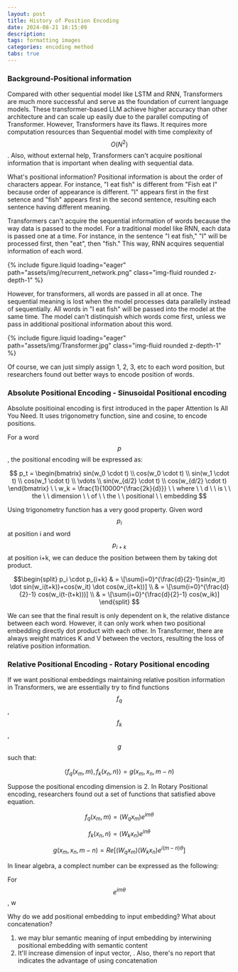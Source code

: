 ```yaml
---
layout: post
title: History of Position Encoding
date: 2024-08-21 16:15:09
description: 
tags: formatting images
categories: encoding method
tabs: true
---
```


### Background-Positional information

Compared with other sequential model like LSTM and RNN, Transformers are much more successful and serve as the foundation of current language models. These transformer-based LLM achieve higher accuracy than other architecture and can scale up easily due to the parallel computing of Transformer. However, Transformers have its flaws. It requires more computation resources than Sequential model with time complexity of $$O (N^2)$$. Also, without external help, Transformers can't acquire positional information that is important when dealing with sequential data.

What's positional information? Positional information is about the order of characters appear. For instance, "I eat fish" is different from "Fish eat I" because order of appearance is different. "I" appears first in the first setence and "fish" appears first in the second sentence, resulting each sentence having different meaning. 

Transformers can't acquire the sequential information of words because the way data is passed to the model. For a traditional model like RNN, each data is passed one at a time. For instance, in the sentence "I eat fish," "I" will be processed first, then "eat", then "fish." This way, RNN acquires sequential information of each word.

<div class="row mt-3">
    <div class="col-sm mt-3 mt-md-0">
        {% include figure.liquid loading="eager" path="assets/img/recurrent_network.png" class="img-fluid rounded z-depth-1" %}
    </div>
</div>

However, for transformers, all words are passed in all at once. The sequential meaning is lost when the model processes data parallelly instead of sequentially. All words in "I eat fish" will be passed into the model at the same time. The model can't distinquish which words come first, unless we pass in additional positional information about this word.

<div class="row mt-3">
    <div class="col-sm mt-3 mt-md-0">
        {% include figure.liquid loading="eager" path="assets/img/Transformer.jpg" class="img-fluid rounded z-depth-1" %}
    </div>
</div>

Of course, we can just simply assign 1, 2, 3, etc to each word position, but researchers found out better ways to encode position of words.

### Absolute Positional Encoding - Sinusoidal Positional encoding

Absolute positioinal encoding is first introduced in the paper Attention Is All You Need. It uses trigonometry function, sine and cosine, to encode positions. 

For a word $$p$$, the positional encoding will be expressed as:

$$
p_t = \begin{bmatrix} sin(w_0 \cdot t) \\ cos(w_0 \cdot t) \\ sin(w_1 \cdot t) \\ cos(w_1 \cdot t) \\ \vdots \\ sin(w_{d/2} \cdot t) \\ cos(w_{d/2} \cdot t) \end{bmatrix} \  \ w_k = \frac{1}{10000^{\frac{2k}{d}}} \   \ where \ \ d \ \ is \ \ the \ \ dimension \ \ of \ \ the \ \ positional \ \ embedding
$$

Using trigonometry function has a very good property. Given word $$p_i$$ at position i and word $$p_{i+k}$$ at position i+k, we can deduce the position between them by taking dot product.

$$\begin{split} p_i \cdot p_{i+k} & = \[\sum{i=0}^{\frac{d}{2}-1}sin(w_it) \dot sin(w_i(t+k))+cos(w_it) \dot cos(w_i(t+k))] \\
& = \[\sum{i=0}^{\frac{d}{2}-1} cos(w_i(t-(t+k)))] \\
& = \[\sum{i=0}^{\frac{d}{2}-1} cos(w_ik)]
\end{split}
$$

We can see that the final result is only dependent on k, the relative distance between each word. However, it can only work when two positional embedding directly dot product with each other. In Transformer, there are always weight matrices K and V between the vectors, resulting the loss of relative position information.

### Relative Positional Encoding - Rotary Positional encoding

If we want positional embeddings maintaining relative position information in Transformers, we are essentially try to find functions $$f_q$$, $$f_k$$, $$g$$ such that:

$$\langle f_q(x_m,m),f_k(x_n,n)\rangle=g(x_m,x_n,m-n)$$

Suppose the positional encoding dimension is 2. In Rotary Positional encoding, researchers found out a set of functions that satisfied above equation.

$$f_q(x_m,m) = (W_qx_m)e^{im\theta}$$

$$f_k(x_n,n) = (W_kx_n)e^{in\theta}$$

$$g(x_m,x_n,m-n)=Re[(W_qx_m)(W_kx_n)e^{i(m-n) \theta}]$$

In linear algebra, a complect number can be expressed as the following:

For $$e^{im\theta}$$, w



Why do we add positional embedding to input embedding? What about concatenation?
1. we may blur semantic meaning of input embedding by interwining positional embedding with semantic content
2. It'll increase dimension of input vector, . Also, there's no report that indicates the advantage of using concatenation

